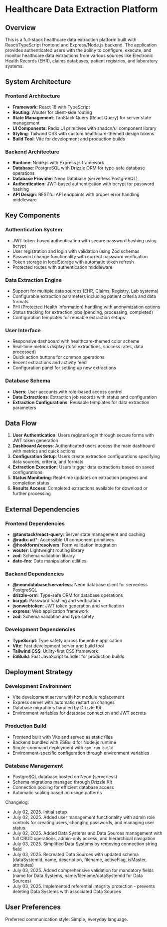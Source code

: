 # Healthcare Data Extraction Platform

## Overview

This is a full-stack healthcare data extraction platform built with React/TypeScript frontend and Express/Node.js backend. The application provides authenticated users with the ability to configure, execute, and monitor healthcare data extractions from various sources like Electronic Health Records (EHR), claims databases, patient registries, and laboratory systems.

## System Architecture

### Frontend Architecture
- **Framework**: React 18 with TypeScript
- **Routing**: Wouter for client-side routing
- **State Management**: TanStack Query (React Query) for server state management
- **UI Components**: Radix UI primitives with shadcn/ui component library
- **Styling**: Tailwind CSS with custom healthcare-themed design tokens
- **Build Tool**: Vite for development and production builds

### Backend Architecture
- **Runtime**: Node.js with Express.js framework
- **Database**: PostgreSQL with Drizzle ORM for type-safe database operations
- **Database Provider**: Neon Database (serverless PostgreSQL)
- **Authentication**: JWT-based authentication with bcrypt for password hashing
- **API Design**: RESTful API endpoints with proper error handling middleware

## Key Components

### Authentication System
- JWT token-based authentication with secure password hashing using bcrypt
- User registration and login with validation using Zod schemas
- Password change functionality with current password verification
- Token storage in localStorage with automatic token refresh
- Protected routes with authentication middleware

### Data Extraction Engine
- Support for multiple data sources (EHR, Claims, Registry, Lab systems)
- Configurable extraction parameters including patient criteria and data formats
- PHI (Protected Health Information) handling with anonymization options
- Status tracking for extraction jobs (pending, processing, completed)
- Configuration templates for reusable extraction setups

### User Interface
- Responsive dashboard with healthcare-themed color scheme
- Real-time metrics display (total extractions, success rates, data processed)
- Quick action buttons for common operations
- Recent extractions and activity feed
- Configuration panel for setting up new extractions

### Database Schema
- **Users**: User accounts with role-based access control
- **Data Extractions**: Extraction job records with status and configuration
- **Extraction Configurations**: Reusable templates for data extraction parameters

## Data Flow

1. **User Authentication**: Users register/login through secure forms with JWT token generation
2. **Dashboard Access**: Authenticated users access the main dashboard with metrics and quick actions
3. **Configuration Setup**: Users create extraction configurations specifying data sources, criteria, and formats
4. **Extraction Execution**: Users trigger data extractions based on saved configurations
5. **Status Monitoring**: Real-time updates on extraction progress and completion status
6. **Results Access**: Completed extractions available for download or further processing

## External Dependencies

### Frontend Dependencies
- **@tanstack/react-query**: Server state management and caching
- **@radix-ui/***: Accessible UI component primitives
- **@hookform/resolvers**: Form validation integration
- **wouter**: Lightweight routing library
- **zod**: Schema validation library
- **date-fns**: Date manipulation utilities

### Backend Dependencies
- **@neondatabase/serverless**: Neon database client for serverless PostgreSQL
- **drizzle-orm**: Type-safe ORM for database operations
- **bcrypt**: Password hashing and verification
- **jsonwebtoken**: JWT token generation and verification
- **express**: Web application framework
- **zod**: Schema validation and type safety

### Development Dependencies
- **TypeScript**: Type safety across the entire application
- **Vite**: Fast development server and build tool
- **Tailwind CSS**: Utility-first CSS framework
- **ESBuild**: Fast JavaScript bundler for production builds

## Deployment Strategy

### Development Environment
- Vite development server with hot module replacement
- Express server with automatic restart on changes
- Database migrations handled by Drizzle Kit
- Environment variables for database connection and JWT secrets

### Production Build
- Frontend built with Vite and served as static files
- Backend bundled with ESBuild for Node.js runtime
- Single-command deployment with `npm run build`
- Environment-specific configuration through environment variables

### Database Management
- PostgreSQL database hosted on Neon (serverless)
- Schema migrations managed through Drizzle Kit
- Connection pooling for efficient database access
- Automatic scaling based on usage patterns

Changelog:
- July 02, 2025. Initial setup
- July 02, 2025. Added user management functionality with admin role controls for creating users, changing passwords, and managing user status
- July 02, 2025. Added Data Systems and Data Sources management with full CRUD operations, admin-only access, and hierarchical navigation
- July 03, 2025. Simplified Data Systems by removing connection string field
- July 03, 2025. Recreated Data Sources with updated schema (dataSystemId, name, description, filename, activeFlag, isMaster, attributes)
- July 03, 2025. Added comprehensive validation for mandatory fields (name for Data Systems, name/filename/dataSystemId for Data Sources)
- July 03, 2025. Implemented referential integrity protection - prevents deleting Data Systems with associated Data Sources

## User Preferences

Preferred communication style: Simple, everyday language.